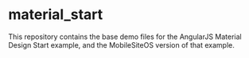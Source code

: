 # material_start

This repository contains the base demo files for the AngularJS Material Design Start example, and the MobileSiteOS version of that example.
